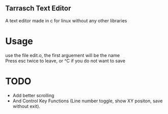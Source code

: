 ## Tarrasch Text Editor  
A text editor made in c for linux without any other libraries  
  
# Usage  
use the file edit.o, the first arguement will be the name  
Press esc twice to leave, or ^C if you do not want to save  
  
# TODO  
- Add better scrolling  
- And Control Key Functions (Line number toggle, show XY positon, save without exit).  